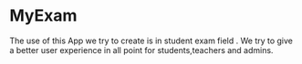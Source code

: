 # MyExam
The use of this App we try to create is in student exam field .
We try to give a better user experience in all point for students,teachers and admins.
